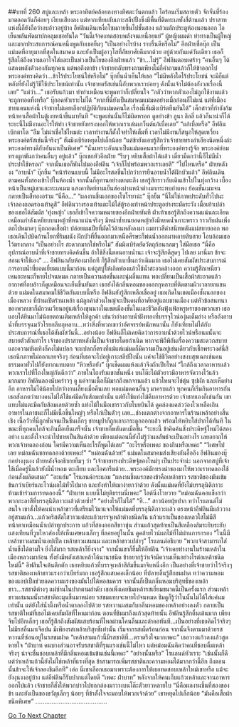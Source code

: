 ##บทที่ 260 สบู่และเหล้า
พระอาทิตย์คล้อยลงทางทิศตะวันตกแล้ว ไอร้อนเริ่มสลายตัว จักจั่นที่ร้องมาตลอดวันก็ค่อยๆ เงียบเสียงลง แต่หากเทียบกับเกาะสลีปปิ้งซึ่งมีพื้นที่ติดทะเลทั้งสี่ด้านแล้ว ปราสาทแห่งนี้ก็ยังถือว่าอบอ้าวอยู่บ้าง
อีฟลินเดินเหงื่อโซมกายขึ้นไปชั้นสอง แล้วผลักประตูห้องนอนออก ไอเย็นพลันพัดมาปกคลุมเธอทันใด
“วันนี้เจ้าคงทดสอบพลังจนเหนื่อยแย่” ผู้หญิงผมดำ ท่าทางเป็นผู้ใหญ่และมากประสบการณ์คนหนึ่งพูดกับเธอยิ้มๆ “เป็นอย่างไรบ้าง ราบรื่นดีหรือไม่”
อีกฝ่ายชื่อบุ๊ก เป็นแม่มดที่อายุมากที่สุดในสมาคม และยังเป็นผู้อาวุโสที่อัธยาศัยดีมากด้วย อยู่ด้วยกันแค่วันเดียว เธอก็รู้สึกได้ถึงความเอาใจใส่และเป็นห่วงเป็นใยของอีกฝ่ายแล้ว
“ข้า...ไม่รู้” อีฟลินตอบเศร้าๆ “คนอื่นๆ ได้แสดงพลังตัวเองกันทุกคน แต่พอถึงตาข้า เจ้าชายกลับทรงถามเพียงไม่กี่คำถามแล้วก็ให้ข้าออกไป พระองค์ทรงคิดว่า...ข้าไร้ประโยชน์ใช่หรือไม่”
บุ๊กยื่นน้ำเย็นให้เธอ “ไม่มีพลังใดไร้ประโยชน์ จะมีก็แต่พลังที่ยังไม่รู้วิธีใช้ประโยชน์เท่านั้น เจ้าชายตรัสเช่นนี้กับพวกเราบ่อยๆ ดังนั้นเจ้าไม่ต้องกังวลเรื่องนี้เลย”
“แต่ว่า...” เธอรับแก้วมา ทำท่าเหมือนจะพูดทว่าก็เปลี่ยนใจ
“กลัวว่าหากตัวเองไม่ถูกใช้งานแล้วจะถูกทอดทิ้งหรือ” บุ๊กอดหัวเราะไม่ได้ “หากที่นี่ยังเป็นสมาคมแม่มดอย่างเมื่อก่อนก็ไม่แน่ แต่ที่เมืองชายแดนแห่งนี้ เจ้าชายไม่เคยเลือกปฏิบัติกับแม่มดคนใด เรื่องนี้ฮัมมิงเบิร์ดยืนยันได้”
เด็กสาวที่กำลังก้มหน้าหาเสื้อผ้าในตู้เงยหน้าขึ้นมาทันที “จะพูดเช่นนั้นก็ไม่ผิดหรอก ดูอย่างข้า ลูนา ลิลลี่ แล้วก็นาน่าก็ได้ ระยะนี้ไม่มีงานอะไรให้ทำ เจ้าชายยังทรงบอกให้พวกเราเล่นเกว็นต์แก้เบื่อเลย”
“แก้เบื่อหรือ” อีฟลินเบิกตาโต
“อืม ไม่น่าเชื่อใช่ไหมล่ะ เวลาทำงานก็ตั้งใจทำให้เต็มที่ เวลาไม่มีงานก็สนุกให้สุดเหวี่ยง พระองค์ตรัสเช่นนี้จริงๆ” ฮัมมิงเบิร์ดหยุดไปเล็กน้อย “แต่ข้ายังแอบรู้สึกว่าเจ้าชายทรงลำเอียงนิดหนึ่งล่ะ พระองค์ทรงดีกับอันนาเป็นพิเศษ”
“นั่นเพราะอันนาเป็นแม่มดคนแรกที่พระองค์ทรงรู้จัก พระองค์ย่อมทรงผูกพันกว่าคนอื่นๆ อยู่แล้ว” บุ๊กเขกหัวอีกฝ่าย “รีบๆ หยิบเสื้อผ้าได้แล้ว เดี๋ยวมืดกว่านี้ก็ไม่มีน้ำประปาใช้หรอก” จากนั้นเธอก็หันไปมองอีฟลิน “เจ้าก็ไปพร้อมพวกเราเลยสิ”
“ไปไหนหรือ” ฝ่ายหลังงง
“อาบน้ำ” บุ๊กยิ้ม “หน้าร้อนแบบนี้ ไม่มีอะไรสดชื่นไปกว่าการยืนอาบน้ำใต้ฝักบัวแล้ว”
อีฟลินเดินตามคนทั้งสองเข้าไปในห้องน้ำ จากนั้นก็อุทานอย่างตกตะลึง เธอรู้สึกราวกับเดินเข้าไปในทุ่งกว้าง เบื้องหน้าเป็นหมู่เขาและทะเลเมฆ แสงอาทิตย์ยามเย็นส่องผ่านหน้าต่างมากระทบกำแพง ย้อมชั้นเมฆจนกลายเป็นสีทองอร่าม
“นี่คือ...”
“ผลงานชิ้นเอกของโซโรยาน่ะ” บุ๊กยิ้ม “นี่ไม่ใช่ภาพประดับทั่วไปนะ เจ้าลองถอดรองเท้าดูสิ”
อีฟลินวางรองเท้าแตะไม้ใส่ตู้รองเท้าหน้าประตูอย่างระมัดระวัง เมื่อเท้าเปล่าของเธอได้สัมผัส ‘ทุ่งหญ้า’ เธอก็เข้าใจความหมายของอีกฝ่ายทันที ฝ่าเท้าเธอรู้สึกถึงความแน่นละเอียดเหมือนกำลังเหยียบบนหญ้าที่หนาแน่นจริงๆ มิหนำซ้ำบนยอดหญ้ายังมีหยดน้ำเกาะพราว ราวกับฝนเพิ่งตกไปหมาดๆ
บุ๊กถอดเสื้อผ้า ปล่อยผมเปียที่มัดไว้ด้านหลังลงมา ผมยาวสีดำสนิทพลันแผ่สยายออก พอเธอเดินไปบิดก้านโยกที่ริมผนัง ฝักบัวที่ยื่นออกมาเหนือศีรษะก็พ่นน้ำออกมาหลายสิบสาย โอบล้อมเธอไว้ตรงกลาง
“เป็นอย่างไร สะดวกมากใช่หรือไม่” ฮัมมิงเบิร์ดยัดวัตถุก้อนกลมๆ ใส่มือเธอ “นี่คืออุปกรณ์อาบน้ำที่เจ้าชายทรงคิดค้นขึ้น ถ้าใช้สิ่งนี้ตอนอาบน้ำนะ เจ้าจะรู้สึกดีสุดๆ ไปเลย มานี่มา ข้าจะสอนเจ้าใช้เอง”
...
อีฟลินกลับห้องมาอีกที ก็รู้สึกตัวเบาขึ้นกว่าเดิมมาก
เธอไม่เคยสัมผัสประสบการณ์การอาบน้ำที่ยอดเยี่ยมแบบนี้มาก่อน แค่ถูสบู่ให้เกิดฟองแล้วใช้น้ำสะอาดล้างออก ความรู้สึกเหนียวเหนอะหนะก็หายไปจนหมด กลายเป็นความสดชื่นและนุ่มลื่นแทน พอเปลี่ยนเป็นเสื้อผ้าสะอาดแล้ว อากาศที่อบอ้าวก็ดูเหมือนจะเย็นขึ้นทันตา เธอยังได้กลิ่นหอมของดอกกุหลาบที่ติดตามผิวเวลายกแขนด้วย
แม่มดในสมาคมใช้ชีวิตกันแบบนี้หรือ
อีฟลินยังรู้สึกเหลือเชื่ออยู่ เธอเกิดในเขตเมืองชั้นนอกของเมืองหลวง ที่บ้านเปิดร้านเหล้า แม้ลูกค้าส่วนใหญ่จะเป็นคนที่อาศัยอยู่แถบชานเมือง แต่หัวข้อสนทนาของพวกเขาก็มักวนเวียนอยู่แต่เรื่องขุนนางในเขตเมืองชั้นในและชีวิตอันฟุ้งเฟ้อหรูหราของพวกเขา เธอแอบได้ยินมาไม่น้อยตอนเติมเหล้าให้ลูกค้า เช่นว่าอ่างอาบน้ำฝังทองที่บรรจุไวน์องุ่นเต็มอ่าง หรือถังอาบน้ำที่บรรจุนมวัวโรยกลีบกุหลาบ...ทว่าสิ่งที่พวกเขาว่าอัศจรรย์หนักหนานั้น ก็ยังเทียบไม่ได้กับประสบการณ์ที่เธอได้สัมผัสวันนี้...อย่างน้อย อีฟลินก็ไม่เคยคิดว่าการอาบน้ำด้วยไวน์หรือนมนั้นจะสบายตัวสักเท่าไร
เจ้าของปราสาทหลังนี้เป็นเจ้าชายโดยกำเนิด หากจะพิถีพิถันเรื่องความสะดวกสบายและความบันเทิงก็คงไม่แปลก จะแปลกก็ตรงที่แม้แต่แม่มดก็มีความเป็นอยู่เช่นเดียวกับเชื้อพระวงศ์นี่สิ เธอนึกภาพไม่ออกเลยจริงๆ ก่อนที่เธอจะไปอยู่เกาะสลีปปิ้งนั้น แค่จะใช้ชีวิตอย่างสงบสุขเฉกเช่นคนธรรมดาทั่วไปก็ยังยากแทบตาย
“หิวหรือยัง” บุ๊กเช็ดผมแห้งแล้วจึงถักเปียใหม่ “ใกล้ถึงเวลาอาหารแล้ว พวกเราไปที่โถงใหญ่กันดีกว่า”
ภายในโถงรับแขกชั้นหนึ่ง บนโต๊ะไม้ตัวยาวมีอาหารจัดวางไว้แล้วมากมาย อีฟลินลองนับคร่าวๆ ดู แค่จานเนื้อก็มีมากถึงหกจานแล้ว แล้วไหนจะไข่ตุ๋น ซุปผัก และเห็ดย่างอีก อาหารไม่ได้น้อยไปกว่างานเลี้ยงเมื่อคืนเลย
พอแม่มดคนอื่นๆ มาครบแล้ว ทุกคนก็เริ่มกินอาหารกัน เธอสังเกตว่าบางคนไม่ได้ใช้แค่มีดกับส้อมเท่านั้น แต่ยังใช้แท่งไม้คีบอาหารด้วย เจ้าชายเองก็เช่นกัน เขาแทบไม่แตะมีดกับส้อมเลยด้วยซ้ำ แท่งไม้ในมือเขาราวกับโบยบินได้ ดูคล่องแคล่วว่องไวเหลือเกิน อาหารในภาชนะก็ไม่มีเนื้อชิ้นใหญ่ๆ หรือไก่เป็นตัวๆ เลย...ช่างแตกต่างจากอาหารในร้านเหล้าอย่างสิ้นเชิง เนื้อวัวที่นี่ถูกหั่นจนเป็นชิ้นเล็กๆ ขาหมูป่าก็ถูกเลาะกระดูกออกแล้ว พร้อมให้หยิบใส่ปากได้ทันที
ในขณะที่ทุกคนใกล้จะกินมื้อเย็นเสร็จนั้น เจ้าชายก็พลันตบมือขึ้น “ระยะนี้ ข้าคิดค้นสิ่งประดิษฐ์ใหม่ได้สองอย่าง และตั้งใจจะนำไปขายเป็นสินค้าด้วย เพียงแต่ตอนนี้ยังไม่รู้ว่าผลลัพธ์จะเป็นอย่างไร เลยอยากให้พวกเจ้าทดลองก่อน ใครมีความเห็นอะไรก็พูดได้เลย”
“อะไรหรือเพคะ ของกินหรือเพคะ”
“วิเศษไปเลย หม่อมฉันขอทดลองด้วยเพคะ!”
“หม่อมฉันด้วย!”
แม่มดในสมาคมส่งเสียงกันอื้ออึง อีฟลินมองบุ๊กอย่างงุนงง ฝ่ายหลังจึงอธิบายยิ้มๆ ว่า “เจ้าชายทรงประดิษฐ์ของใหม่ๆ เป็นประจำน่ะ นอกจากสบู่ที่เจ้าใช้เมื่อครู่นี้แล้วยังมีน้ำหอม ตะเกียบ และไอศกรีมด้วย...พระองค์มักทรงนำของมาให้พวกเราทดลองใช้ก่อนสั่งผลิตเสมอ”
“อะแฮ่ม” โรแลนด์กระแอม “ผลงานชิ้นแรกของข้าคือเหล้าขาว รสชาติของมันเข้มข้นกว่าเบียร์และไวน์ผลไม้ทั่วไปมาก และยังทำให้เมาง่ายกว่าด้วย ดังนั้นแม่มดที่ยังไม่บรรลุนิติภาวะห้ามเข้าร่วมการทดลองนี้”
“ฝ่าบาท แบบนี้ไม่ยุติธรรมนี่เพคะ” ไลต์นิ่งโวยวาย “หม่อมฉันคอแข็งกว่าพวกกะลาสีที่บรรลุนิติภาวะแล้วด้วยซ้ำ!”
“อย่างไรก็ไม่ได้”
“ฮึ...” สาวน้อยบุ้ยปาก ทว่าโรแลนด์ไม่สนใจ เขาสั่งให้คนนำเหล้าขาวที่เตรียมไว้มาแจกให้แม่มดที่บรรลุนิติภาวะแล้ว
ตรงหน้าอีฟลินมีแก้ววางอยู่สามแก้ว...แก้วคริสตัลใสวาวแต่ละแก้วบรรจุเหล้าต่างชนิดกัน แก้วแรกเป็นของเหลวใสไม่มีสี หน้าตาเหมือนน้ำเปล่าทุกประการ แก้วที่สองออกสีขาวขุ่น ส่วนแก้วสุดท้ายเป็นสีเหลืองส้มระยิบระยับ แสงเทียนที่วูบไหวส่องให้เห็นเศษผงเล็กๆ ที่ลอยอยู่ในนั้น ดูคล้ายไวน์ผลไม้ที่ไม่ผ่านการกรอง
“ในนี้มีเหล้าขาวผสมน้ำแอปเปิ้ล เหล้าขาวผสมนม และเหล้าขาวเปล่าๆ” โรแลนด์อธิบาย “พวกเจ้าสามารถใส่น้ำแข็งได้ตามใจ ยิ่งใส่มาก รสเหล้าก็ยิ่งจาง” จากนั้นเขาก็ยิ้มให้อีฟลิน “เจ้าเคยทำงานในร้านเหล้าในเมืองหลวงมาก่อน ทั้งยังมีพลังเสกเหล้าได้นานาชนิด ข้าอยากรู้ว่าเจ้ามีความเห็นอย่างไรต่อเหล้าชนิดใหม่นี้”
อีฟลินใจเต้นตึกตัก เธอหยิบแก้วที่บรรจุเหล้าสีส้มขึ้นมาจิบหนึ่งอึก เป็นอย่างที่เจ้าชายว่าไว้จริงๆ รสชาติของเหล้าขาวแรงกว่าเบียร์มาก เธอรู้สึกแสบคอเล็กน้อย ที่ปลายลิ้นรู้สึกขมฝาด ทว่าความหอมของแอปเปิ้ลช่วยลดความแรงของมันไปได้พอสมควร จากนั้นก็เป็นกลิ่นหอมบริสุทธิ์ของเหล้าขาว...รสชาติต่างๆ แผ่ซ่านในปากตามลำดับ เธอเพิ่งเคยชิมเหล้ารสเยี่ยมขนาดนี้เป็นครั้งแรก
ส่วนเหล้าขาวผสมนมนั้นรสชาติละมุนขึ้นมาหน่อย รสขมแทบจะหายไปจนหมด ชิมดูก็รู้ว่าในนั้นไม่ได้ใส่แค่นมเท่านั้น แต่ยังใส่น้ำผึ้งหรือน้ำตาลลงไปด้วย รสหวานผสมกับกลิ่นหอมของเหล้าอย่างลงตัว กลายเป็นรสชาติใหม่ที่เธอไม่เคยสัมผัสที่ไหนมาก่อน
ตอนที่ชิมมาถึงแก้วสุดท้ายนั้น อีฟลินรู้สึกตื่นเต้นมาก เพียงจิบไปอึกเล็กๆ เธอก็รู้สึกถึงสัมผัสแสบร้อนที่ไหลผ่านโคนลิ้นและลำคอทันที...เป็นอย่างที่เธอคิดไว้จริงๆ ไม่มีรสอื่นมาเจือปน มีเพียงรสเหล้าบริสุทธิ์เท่านั้น เริ่มจากรสเผ็ดร้อนก่อน จากนั้นจึงตามมาด้วยรสหวานที่ซ่อนอยู่ในรสขมฝาด
“เหล้าสามแก้วนี้มีรสชาติที่...ตราตรึงใจมากเพคะ” เธอวางแก้วลงแล้วสูดหายใจ “ฝ่าบาท คนบางส่วนอาจรับรสชาติที่รุนแรงเช่นนี้ไม่ไหว แต่หม่อมฉันคิดว่าคนที่ชอบดื่มเหล้าจริงๆ น่าจะชื่นชอบเหล้าที่มีกลิ่นหอมเข้มข้นเช่นนี้เพคะ”
“อย่างนั้นหรือ” โรแลนด์หัวเราะ​ “เช่นนั้นก็ดี แต่ว่าเหล้าแก้วนี้ยังไม่ใช่เหล้าที่แรงที่สุด ข้าสามารถเพิ่มรสชาติและความหอมได้มากกว่านี้อีก ถึงตอนนั้นข้าจะให้เจ้าลองชิมอีกที”
เอ่อ นี่เขาเลือกเธอมาเพราะต้องการให้เธอทดสอบเหล้าใหม่เขาหรือ แม้จะยังงุนงงอยู่บ้าง แต่อีฟลินก็รับปากแต่โดยดี “เพคะ ฝ่าบาท”
หลังจากให้คนเก็บแก้วเหล้าและจานอาหารออกไปแล้ว เจ้าชายก็สั่งให้พวกบ่าวไปยกกล่องมาวางบนโต๊ะตัวยาวหลายใบ
“นี่คือผลงานชิ้นที่สองของข้า และยังเป็นของขวัญเล็กๆ น้อยๆ ที่ข้าตั้งใจจะมอบให้พวกเจ้าด้วย” เขาหยุดไปเล็กน้อย “มันคือเสื้อผ้าชนิดพิเศษ”
........................................




[Go To Next Chapter]( ./173.md)